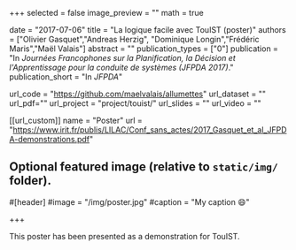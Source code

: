 +++
selected = false
image_preview = ""
math = true

date = "2017-07-06"
title = "La logique facile avec TouIST (poster)"
authors = ["Olivier Gasquet","Andreas Herzig", "Dominique Longin","Frédéric Maris","Maël Valais"]
abstract = ""
publication_types = ["0"]
publication = "In *Journées Francophones sur la Planification, la Décision et l'Apprentissage pour la conduite de systèmes (JFPDA 2017)*."
publication_short = "In *JFPDA*"

url_code = "https://github.com/maelvalais/allumettes"
url_dataset = ""
url_pdf=""
url_project = "project/touist/"
url_slides = ""
url_video = ""

[[url_custom]]
name = "Poster"
url = "https://www.irit.fr/publis/LILAC/Conf_sans_actes/2017_Gasquet_et_al_JFPDA-demonstrations.pdf"

## Optional featured image (relative to `static/img/` folder).
#[header]
#image = "/img/poster.jpg"
#caption = "My caption :smile:"

+++

This poster has been presented as a demonstration for TouIST.
